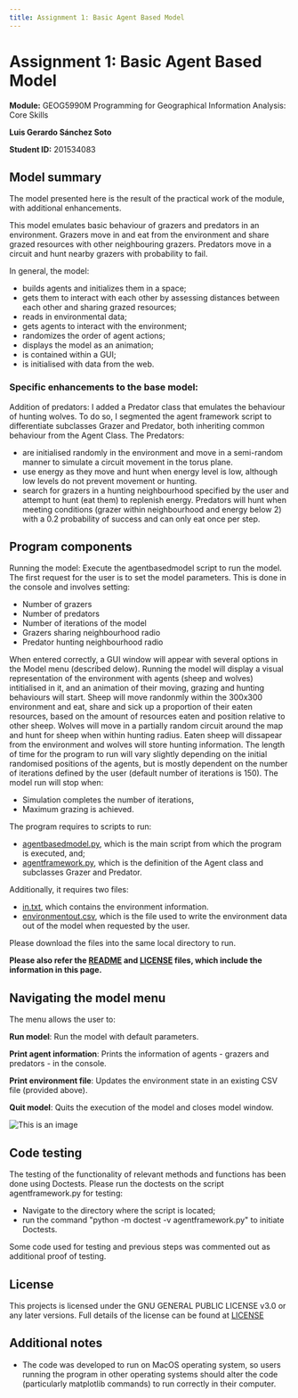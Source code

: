 ```yaml
---
title: Assignment 1: Basic Agent Based Model
---
```


# **Assignment 1:** Basic Agent Based Model

**Module:** GEOG5990M Programming for Geographical Information Analysis: Core Skills

**Luis Gerardo Sánchez Soto**

**Student ID:** 201534083

## Model summary

The model presented here is the result of the practical work of the module, with additional enhancements.

This model emulates basic behaviour of grazers and predators in an environment. Grazers move in and eat from the environment and share grazed resources with other neighbouring grazers. Predators move in a circuit and hunt nearby grazers with probability to fail.

In general, the model:
- builds agents and initializes them in a space;
- gets them to interact with each other by assessing distances between each other and sharing grazed resources;
- reads in environmental data;
- gets agents to interact with the environment;
- randomizes the order of agent actions;
- displays the model as an animation;
- is contained within a GUI;
- is initialised with data from the web.

### Specific enhancements to the base model:
Addition of predators: I added a Predator class that emulates the behaviour of hunting wolves. To do so, I segmented the agent framework script to differentiate subclasses Grazer and Predator, both inheriting common behaviour from the Agent Class.
The Predators:
- are initialised randomly in the environment and move in a semi-random manner to simulate a circuit movement in the torus plane.
- use energy as they move and hunt when energy level is low, although low levels do not prevent movement or hunting.
- search for grazers in a hunting neighbourhood specified by the user and attempt to hunt (eat them) to replenish energy. Predators will hunt when meeting conditions (grazer within neighbourhood and energy below 2) with a 0.2 probability of success and can only eat once per step.

## Program components
Running the model:
Execute the agentbasedmodel script to run the model. The first request for the user is to set the model parameters. This is done in the console and involves setting:

- Number of grazers
- Number of predators
- Number of iterations of the model
- Grazers sharing neighbourhood radio
- Predator hunting neighbourhood radio

When entered correctly, a GUI window will appear with several options in the Model menu (described delow). Running the model will display a visual representation of the environment with agents (sheep and wolves) intitialised in it, and an animation of their moving, grazing and hunting behaviours will start. Sheep will move randonmly within the 300x300 environment and eat, share and sick up a proportion of their eaten resources, based on the amount of resources eaten and position relative to other sheep. Wolves will move in a partially random circuit around the map and hunt for sheep when within hunting radius. Eaten sheep will dissapear from the environment and wolves will store hunting information. The length of time for the program to run will vary slightly depending on the initial randomised positions of the agents, but is mostly dependent on the number of iterations defined by the user (default number of iterations is 150). The model run will stop when:
- Simulation completes the number of iterations,
- Maximum grazing is achieved.

The program requires to scripts to run:
- [agentbasedmodel.py](https://sanluige.github.io/ABM/agentbasedmodel.py), which is the main script from which the program is executed, and;
- [agentframework.py](https://sanluige.github.io/ABM/agentframework.py), which is the definition of the Agent class and subclasses Grazer and Predator.

Additionally, it requires two files:
- [in.txt](https://sanluige.github.io/ABM/in.txt), which contains the environment information.
- [environmentout.csv](https://sanluige.github.io/ABM/environmentout.csv), which is the file used to write the environment data out of the model when requested by the user.

Please download the files into the same local directory to run.

**Please also refer the [README](https://sanluige.github.io/ABM/README) and [LICENSE](https://sanluige.github.io/ABM/LICENCE) files, which include the information in this page.**

## Navigating the model menu

The menu allows the user to:

**Run model**: Run the model with default parameters.

**Print agent information**: Prints the information of agents - grazers and predators - in the console.

**Print environment file**: Updates the environment state in an existing CSV file (provided above).

**Quit model**: Quits the execution of the model and closes model window.

![This is an image](https://sanluige.github.io/ABM/Model_menu.png)

## Code testing

The testing of the functionality of relevant methods and functions has been done using Doctests. Please run the doctests on the script agentframework.py for testing:
- Navigate to the directory where the script is located;
- run the command "python -m doctest -v agentframework.py" to initiate Doctests.

Some code used for testing and previous steps was commented out as additional proof of testing.

## License

This projects is licensed under the GNU GENERAL PUBLIC LICENSE v3.0 or any later versions. Full details of the license can be found at [LICENSE](https://www.gnu.org/licenses/lgpl-3.0.md)

## Additional notes

- The code was developed to run on MacOS operating system, so users running the program in other operating systems should alter the code (particularly matplotlib commands) to run correctly in their computer.
